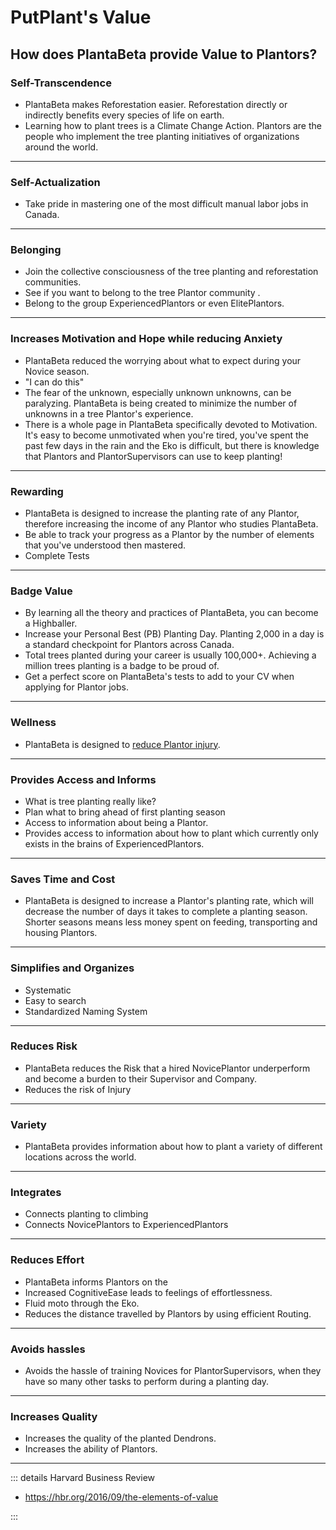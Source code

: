 # PutPlant's Value

## How does PlantaBeta provide Value to Plantors?

### Self-Transcendence

- PlantaBeta makes Reforestation easier. Reforestation directly or indirectly benefits every species of life on earth.
- Learning how to plant trees is a Climate Change Action. Plantors are the people who implement the tree planting initiatives of organizations around the world.

---

### Self-Actualization

- Take pride in mastering one of the most difficult manual labor jobs in Canada.  

---

### Belonging

- Join the collective consciousness of the tree planting and reforestation communities.
- See if you want to belong to the tree Plantor community .
- Belong to the group ExperiencedPlantors or even ElitePlantors.

---

### Increases Motivation and Hope while reducing Anxiety

- <ekos>PlantaBeta</ekos> reduced the worrying about what to expect during your Novice season.
- "I can do this"
- The fear of the unknown, especially unknown unknowns, can be paralyzing. <ekos>PlantaBeta</ekos> is being created to minimize the number of unknowns in a tree Plantor's experience.
- There is a whole page in <ekos>PlantaBeta</ekos> specifically devoted to Motivation. It's easy to become unmotivated when you're tired, you've spent the past few days in the rain and the Eko is difficult, but there is knowledge that Plantors and PlantorSupervisors can use to keep planting!

---

### Rewarding

- <ekos>PlantaBeta</ekos> is designed to increase the planting rate of any Plantor, therefore increasing the income of any Plantor who studies <ekos>PlantaBeta</ekos>.
- Be able to track your progress as a Plantor by the number of elements that you've understood then mastered.
- Complete Tests

---

### Badge Value

- By learning all the theory and practices of <ekos>PlantaBeta</ekos>, you can become a Highballer.
- Increase your Personal Best (PB) Planting Day. Planting 2,000 in a day is a standard checkpoint for Plantors across Canada.
- Total trees planted during your career is usually 100,000+. Achieving a million trees planting is a badge to be proud of.
- Get a perfect score on <ekos>PlantaBeta</ekos>'s tests to add to your CV when applying for Plantor jobs.

---

### Wellness

- <ekos>PlantaBeta</ekos> is designed to [reduce Plantor injury](/guide/Why/Injury).

---

### Provides Access and Informs

- What is tree planting really like?
- Plan what to bring ahead of first planting season
- Access to information about being a Plantor.
- Provides access to information about how to plant which currently only exists in the brains of ExperiencedPlantors.

---

### Saves Time and Cost

- PlantaBeta is designed to increase a Plantor's planting rate, which will decrease the number of days it takes to complete a planting season. Shorter seasons means less money spent on feeding, transporting and housing Plantors.

---

### Simplifies and Organizes

- Systematic
- Easy to search
- Standardized Naming System

---

### Reduces Risk

- PlantaBeta reduces the Risk that a hired NovicePlantor underperform and become a burden to their Supervisor and Company.
- Reduces the risk of Injury

---

### Variety

- PlantaBeta provides information about how to plant a variety of different locations across the world.

---

### Integrates

- Connects planting to climbing
- Connects NovicePlantors to ExperiencedPlantors

---

### Reduces Effort

- PlantaBeta informs Plantors on the
- Increased <psike>CognitiveEase</psike> leads to feelings of effortlessness.
- Fluid moto through the Eko.
- Reduces the distance travelled by Plantors by using efficient Routing.

---

### Avoids hassles

- Avoids the hassle of training Novices for PlantorSupervisors, when they have so many other tasks to perform during a planting day.  

---

### Increases Quality

- Increases the quality of the planted Dendrons.
- Increases the ability of Plantors.

---

::: details Harvard Business Review

- <https://hbr.org/2016/09/the-elements-of-value>

:::
